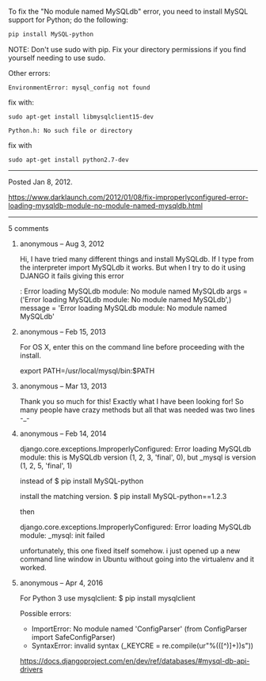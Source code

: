To fix the "No module named MySQLdb" error, you need to install MySQL support for Python; do the following:

```sh
pip install MySQL-python
```

NOTE: Don't use sudo with pip. Fix your directory permissions if you find yourself needing to use sudo.

Other errors:

```
EnvironmentError: mysql_config not found
```
fix with:
```
sudo apt-get install libmysqlclient15-dev
```

```
Python.h: No such file or directory
```
fix with
```
sudo apt-get install python2.7-dev
```

---

Posted Jan 8, 2012.

https://www.darklaunch.com/2012/01/08/fix-improperlyconfigured-error-loading-mysqldb-module-no-module-named-mysqldb.html

---

5 comments

<ol><li><div>

anonymous &ndash; Aug 3, 2012<div>

Hi,
I have tried many different things and install MySQLdb. If I type from the interpreter import MySQLdb it works. But when I try to do it using DJANGO it fails giving this error

: Error loading MySQLdb module: No module named MySQLdb 
      args = ('Error loading MySQLdb module: No module named MySQLdb',) 
      message = 'Error loading MySQLdb module: No module named MySQLdb'

</div></div></li><li><div>

anonymous &ndash; Feb 15, 2013<div>

For OS X, enter this on the command line before proceeding with the install.

export PATH=/usr/local/mysql/bin:$PATH

</div></div></li><li><div>

anonymous &ndash; Mar 13, 2013<div>

Thank you so much for this! Exactly what I have been looking for! So many people have crazy methods but all that was needed was two lines -_-

</div></div></li><li><div>

anonymous &ndash; Feb 14, 2014<div>

django.core.exceptions.ImproperlyConfigured: Error loading MySQLdb module: this is MySQLdb version (1, 2, 3, 'final', 0), but _mysql is version (1, 2, 5, 'final', 1)

instead of 
$ pip install MySQL-python

install the matching version.
$ pip install MySQL-python==1.2.3

then

django.core.exceptions.ImproperlyConfigured: Error loading MySQLdb module: _mysql: init failed

unfortunately, this one fixed itself somehow. i just opened up a new command line window in Ubuntu without going into the virtualenv and it worked.

</div></div></li><li><div>

anonymous &ndash; Apr 4, 2016<div>

For Python 3 use mysqlclient:
$ pip install mysqlclient

Possible errors:
- ImportError: No module named 'ConfigParser' (from ConfigParser import SafeConfigParser)
- SyntaxError: invalid syntax (_KEYCRE = re.compile(ur"%\(([^)]+)\)s"))

<a href="https://docs.djangoproject.com/en/dev/ref/databases/#mysql-db-api-drivers">https://docs.djangoproject.com/en/dev/ref/databases/#mysql-db-api-drivers</a>

</div></div></li></ol>